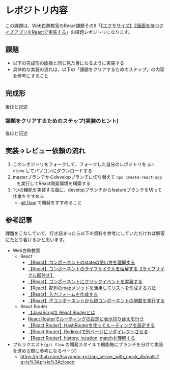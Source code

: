 # レポジトリ内容

この課題は、Web白熱教室のReact課題その6「[【エクササイズ】2画面を持つクイズアプリをReactで実装する](https://tsuyopon.xyz/learning-contents/web-dev/javascript/react/js-exercise-for-react-router-1/)」の課題レポジトリになります。

## 課題

- 以下の完成形の画像と同じ見た目になるように実装する
- 具体的な実装の流れは、以下の「課題をクリアするためのステップ」の内容を参考にすること

## 完成形

後ほど記述

### 課題をクリアするためのステップ(実装のヒント)

後ほど記述


## 実装→レビュー依頼の流れ

1. このレポジトリをフォークして、フォークした自分のレポジトリを `git clone` してパソコンにダウンロードする
1. masterブランチからdevelopブランチに切り替えて `npx create-react-app .` を実行してReact開発環境を構築する
1. 1つの機能を実装する毎に、developブランチからfeatureブランチを切って作業をすすめる
    - [git flow](https://qiita.com/KosukeSone/items/514dd24828b485c69a05) で開発をすすめること

## 参考記事

課題をこなしていて、行き詰まったら以下の資料を参考にしていただければ解答にたどり着けるかと思います。

- Web白熱教室
    - React
        - [【React】コンポーネントのstateの使い方を理解する](https://tsuyopon.xyz/learning-contents/web-dev/javascript/react/understand-and-how-to-use-the-state/)
        - [【React】コンポーネントのライフサイクルを理解する【ライフサイクル図付き】](https://tsuyopon.xyz/learning-contents/web-dev/javascript/react/understand-the-lifecycle-of-components/)
        - [【React】コンポーネントにクリックイベントを実装する](https://tsuyopon.xyz/learning-contents/web-dev/javascript/react/how-to-handle-click-events/)
        - [【React】配列のmapメソッドを活用してリストを作成する方法](https://tsuyopon.xyz/learning-contents/web-dev/javascript/react/lists-and-keys/)
        - [【React】入力フォームを作成する](https://tsuyopon.xyz/learning-contents/web-dev/javascript/react/forms/)
        - [【React】子コンポーネントから親コンポーネントの関数を実行する](https://tsuyopon.xyz/learning-contents/web-dev/javascript/react/call-parent-functions-from-a-child-component/)
    - React Router
        - [【JavaScript】React Routerとは](https://tsuyopon.xyz/learning-contents/web-dev/javascript/react/what-is-the-react-router/)
        - [React Routerでルーティングの設定と表示切り替えを行う](https://tsuyopon.xyz/learning-contents/web-dev/javascript/react/routing-with-browser-router-and-route-in-react-router/)
        - [【React Router】HashRouterを使ってルーティングを設定する](https://tsuyopon.xyz/learning-contents/web-dev/javascript/react/routing-with-hash-router-and-route-in-react-router/)
        - [【React Router】Redirectで別ページにリダイレクトさせる](https://tsuyopon.xyz/learning-contents/web-dev/javascript/react/how-to-redirect-with-react-router/)
        - [【React Router】history, location, matchを理解する](https://tsuyopon.xyz/learning-contents/web-dev/javascript/react/history-location-match-in-react-router/)
- プルリクエスト(`git flow` の開発スタイルで機能毎にブランチを分けて実装を進める際に参考になるページ)
    - https://github.com/tsuyopon-xyz/api_server_with_mock_db/pulls?q=is%3Apr+is%3Aclosed
